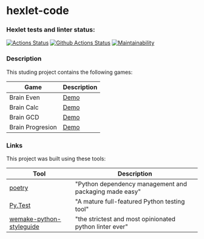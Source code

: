 # hexlet-code

### Hexlet tests and linter status:
[![Actions Status](https://github.com/EugeneY1984/python-project-lvl1/workflows/hexlet-check/badge.svg)](https://github.com/EugeneY1984/python-project-lvl1/actions)
[![Github Actions Status](https://github.com/EugeneY1984/python-project-lvl1/workflows/Python%20CI/badge.svg)](https://github.com/EugeneY1984/python-project-lvl1/actions)
[![Maintainability](https://api.codeclimate.com/v1/badges/a99a88d28ad37a79dbf6/maintainability)](https://codeclimate.com/github/codeclimate/codeclimate/maintainability)

### Description

This studing project contains the following games:

| Game             | Description                                               |
|------------------|-----------------------------------------------------------|
| Brain Even       | [Demo](https://asciinema.org/a/Wc67gazIVOMF5IDUqWgMbOFZ9) |
| Brain Calc       | [Demo](https://asciinema.org/a/CO4VATRR0fKUkAuMN5xKXnO0a) |
| Brain GCD        | [Demo](https://asciinema.org/a/aT29NyyYJ3QW3yfUp7FIoFFXu) |
| Brain Progresion | [Demo](https://asciinema.org/a/2F4cRqIfNN6dbRQW4seD3BUA7) |

### Links

This project was built using these tools:

| Tool                                                                        | Description                                             |
|-----------------------------------------------------------------------------|---------------------------------------------------------|
| [poetry](https://poetry.eustace.io/)                                        | "Python dependency management and packaging made easy"  |
| [Py.Test](https://pytest.org)                                               | "A mature full-featured Python testing tool"            |
| [wemake-python-styleguide](https://wemake-python-stylegui.de)               | "the strictest and most opinionated python linter ever" |
